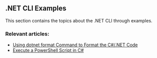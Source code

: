 ## .NET CLI Examples

This section contains the topics about the .NET CLI through examples.

### Relevant articles:

- [Using dotnet format Command to Format the C#/.NET Code](https://code-maze.com/dotnet-format-command-csharp/)
- [Execute a PowerShell Script in C#](https://code-maze.com/csharp-run-powershell-script/)
